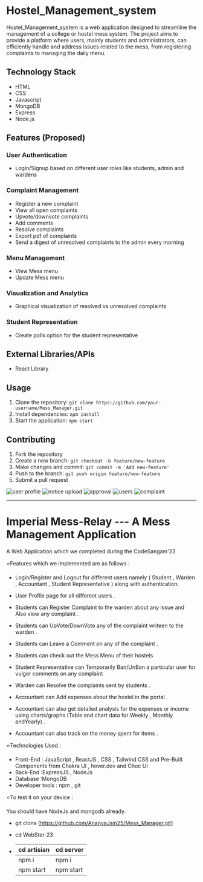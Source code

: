 # Hostel_Management_system



Hostel_Management_system is a web application designed to streamline the management of a college or hostel mess system. The project aims to provide a platform where users, mainly students and administrators, can efficiently handle and address issues related to the mess, from registering complaints to managing the daily menu.

## Technology Stack
- HTML
- CSS
- Javascript
- MongoDB
- Express
- Node.js

## Features (Proposed)

### User Authentication
- Login/Signup based on different user roles like students, admin and wardens 

### Complaint Management
- Register a new complaint
- View all open complaints
- Upvote/downvote complaints
- Add comments
- Resolve complaints
- Export pdf of complaints
- Send a digest of unresolved complaints to the admin every morning

### Menu Management
- View Mess menu
- Update Mess menu

### Visualization and Analytics
- Graphical visualization of resolved vs unresolved complaints

### Student Representation
- Create polls option for the student representative

## External Libraries/APIs
- React Library

## Usage
1. Clone the repository: `git clone https://github.com/your-username/Mess_Manager.git`
2. Install dependencies: `npm install`
3. Start the application: `npm start`

## Contributing
1. Fork the repository
2. Create a new branch: `git checkout -b feature/new-feature`
3. Make changes and commit: `git commit -m 'Add new-feature'`
4. Push to the branch: `git push origin feature/new-feature`
5. Submit a pull request


![user profile](https://github.com/sachinkr24/Hostel_Management_system/assets/85781890/9e1beb0c-6b97-4c02-9828-fd268e6430af)
![notice upload](https://github.com/sachinkr24/Hostel_Management_system/assets/85781890/d3d22fad-adf6-4416-b704-f962c1923bba)
![approval](https://github.com/sachinkr24/Hostel_Management_system/assets/85781890/0908e9ad-c8fc-4e99-a59a-561b31535dd0)
![users](https://github.com/sachinkr24/Hostel_Management_system/assets/85781890/081b4ccc-e93c-4f20-878b-5c2337e9c9e0)
![complaint](https://github.com/sachinkr24/Hostel_Management_system/assets/85781890/9b60c647-964b-4ccb-876e-09977554c1fd)

------------------------------------------------------------------------------------------------------------------------------------------------------------------------
# Imperial Mess-Relay --- A Mess Management Application

A Web Application which we completed during the CodeSangam'23 

⭐Features which we implemented are as follows : 

 - Login/Register and Logout for different users namely ( Student , Warden , Accountant , Student Representative ) along with authentication. 
 - User Profile page for all different users .

 - Students can Register Complaint to the warden about any issue and Also view any complaint  .
 - Students can UpVote/DownVote any of the complaint writeen to the warden .
 - Students can Leave a Comment on any of the complaint .
 - Students can check out the Mess Menu of their hostels 

 - Student Representative can Temporarily Ban/UnBan a particular user for vulger comments on any complaint 

 - Warden can Resolve the complaints sent by students .

 - Accountant can Add expenses about the hostel in the portal .
 - Accountant can also get detailed analysis for the expenses or income using charts/graphs (Table and chart data for Weekly , Monthly andYearly) . 
 - Accountant can also track on the money spent for items .


⭐Technologies Used : 

 - Front-End : JavaScript , ReactJS , CSS , Tailwind CSS and Pre-Built Components from Chakra UI , hover.dev and Choc UI
 - Back-End :ExpressJS , NodeJs
 - Database :MongoDB
 - Developer tools : npm , git


⭐To test it on your device : 

 You should have NodeJs and mongodb already. 

 - git clone [https://github.com/AnanyaJain25/Mess_Manager.git]

 - cd WebSter-23

 - | cd artisian | cd server | 
   | ---------- | ---------- |
   | npm i | npm i |
   | npm start | npm start |



